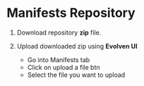 # Manifests Repository

1) Download repository **zip** file.

2) Upload downloaded zip using **Evolven UI**
    * Go into Manifests tab
    * Click on upload a file btn
    * Select the file you want to upload
